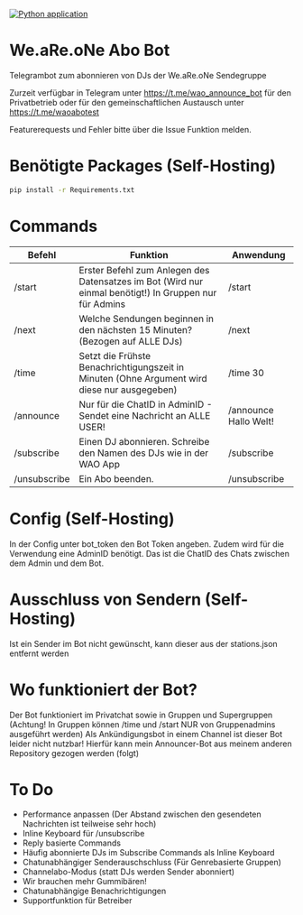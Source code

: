 [![Python application](https://github.com/DjQuro/wao-abo-bot/actions/workflows/python-app.yml/badge.svg)](https://github.com/DjQuro/wao-abo-bot/actions/workflows/python-app.yml)
# We.aRe.oNe Abo Bot
Telegrambot zum abonnieren von DJs der We.aRe.oNe Sendegruppe

Zurzeit verfügbar in Telegram unter https://t.me/wao_announce_bot für den Privatbetrieb oder für den gemeinschaftlichen Austausch unter https://t.me/waoabotest

Featurerequests und Fehler bitte über die Issue Funktion melden.

# Benötigte Packages (Self-Hosting)
```bash
pip install -r Requirements.txt
```

# Commands
| Befehl | Funktion | Anwendung |
|----------|----------|----------|
| /start  | Erster Befehl zum Anlegen des Datensatzes im Bot (Wird nur einmal benötigt!) In Gruppen nur für Admins | /start  |
| /next  | Welche Sendungen beginnen in den nächsten 15 Minuten? (Bezogen auf ALLE DJs)  | /next |
| /time  | Setzt die Frühste Benachrichtigungszeit in Minuten (Ohne Argument wird diese nur ausgegeben) | /time 30  |
| /announce  | Nur für die ChatID in AdminID - Sendet eine Nachricht an ALLE USER! | /announce Hallo Welt!  |
| /subscribe  | Einen DJ abonnieren. Schreibe den Namen des DJs wie in der WAO App  | /subscribe  |
| /unsubscribe  | Ein Abo beenden.  | /unsubscribe  |

# Config (Self-Hosting)
In der Config unter bot_token den Bot Token angeben. Zudem wird für die Verwendung eine AdminID benötigt. Das ist die ChatID des Chats zwischen dem Admin und dem Bot.

# Ausschluss von Sendern (Self-Hosting)
Ist ein Sender im Bot nicht gewünscht, kann dieser aus der stations.json entfernt werden

# Wo funktioniert der Bot?
Der Bot funktioniert im Privatchat sowie in Gruppen und Supergruppen (Achtung! In Gruppen können /time und /start NUR von Gruppenadmins ausgeführt werden)
Als Ankündigungsbot in einem Channel ist dieser Bot leider nicht nutzbar! Hierfür kann mein Announcer-Bot aus meinem anderen Repository gezogen werden (folgt)

# To Do
- Performance anpassen (Der Abstand zwischen den gesendeten Nachrichten ist teilweise sehr hoch)
- Inline Keyboard für /unsubscribe
- Reply basierte Commands
- Häufig abonnierte DJs im Subscribe Commands als Inline Keyboard
- Chatunabhängiger Senderauschschluss (Für Genrebasierte Gruppen)
- Channelabo-Modus (statt DJs werden Sender abonniert)
- Wir brauchen mehr Gummibären!
- Chatunabhängige Benachrichtigungen
- Supportfunktion für Betreiber

